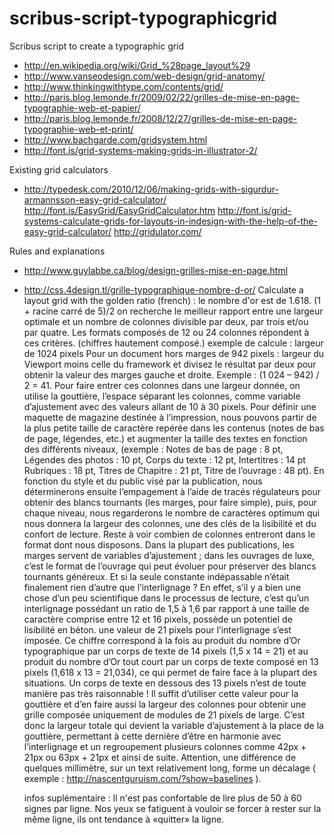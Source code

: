 # scribus-script-typographicgrid


Scribus script to create a typographic grid

- http://en.wikipedia.org/wiki/Grid_%28page_layout%29
- http://www.vanseodesign.com/web-design/grid-anatomy/
- http://www.thinkingwithtype.com/contents/grid/
- http://paris.blog.lemonde.fr/2009/02/22/grilles-de-mise-en-page-typographie-web-et-papier/
- http://paris.blog.lemonde.fr/2008/12/27/grilles-de-mise-en-page-typographie-web-et-print/
- http://www.bachgarde.com/gridsystem.html
- http://font.is/grid-systems-making-grids-in-illustrator-2/

Existing grid calculators
- http://typedesk.com/2010/12/06/making-grids-with-sigurdur-armannsson-easy-grid-calculator/
  http://font.is/EasyGrid/EasyGridCalculator.htm
  http://font.is/grid-systems-calculate-grids-for-layouts-in-indesign-with-the-help-of-the-easy-grid-calculator/
  http://gridulator.com/

Rules and explanations
- http://www.guylabbe.ca/blog/design-grilles-mise-en-page.html

- http://css.4design.tl/grille-typographique-nombre-d-or/ Calculate a layout grid with the golden ratio (french) :
    le nombre d'or est de 1.618. (1 + racine carré de 5)/2
    on recherche le meilleur rapport entre une largeur optimale et un nombre de colonnes divisible par deux, par trois et/ou par quatre. Les formats composés de 12 ou 24 colonnes répondent à ces critères. (chiffres hautement composé.)
    exemple de calcule : largeur de 1024 pixels Pour un document hors marges de 942 pixels : largeur du Viewport moins celle du framework et divisez le résultat par deux pour obtenir la valeur des marges gauche et droite. Exemple : (1 024 – 942) / 2 = 41.
    Pour faire entrer ces colonnes dans une largeur donnée, on utilise la gouttière, l’espace séparant les colonnes, comme variable d’ajustement avec des valeurs allant de 10 à 30 pixels.
    Pour définir une maquette de magazine destinée à l’impression, nous pouvons partir de la plus petite taille de caractère repérée dans les contenus (notes de bas de page, légendes, etc.) et augmenter la taille des textes en fonction des différents niveaux, (exemple : Notes de bas de page : 8 pt, Légendes des photos : 10 pt, Corps du texte : 12 pt, Intertitres : 14 pt Rubriques  : 18 pt, Titres de Chapitre : 21 pt, Titre de l’ouvrage : 48 pt).
    En fonction du style et du public visé par la publication, nous déterminerons ensuite l’empagement à l’aide de tracés régulateurs pour obtenir des blancs tournants (les marges, pour faire simple), puis, pour chaque niveau, nous regarderons le nombre de caractères optimum qui nous donnera la largeur des colonnes, une des clés de la lisibilité et du confort de lecture.
    Reste à voir combien de colonnes entreront dans le format dont nous disposons. Dans la plupart des publications, les marges servent de variables d’ajustement ; dans les ouvrages de luxe, c’est le format de l’ouvrage qui peut évoluer pour préserver des blancs tournants généreux.
    Et si la seule constante indépassable n’était finalement rien d’autre que l’interlignage ? En effet, s’il y a bien une chose d’un peu scientifique dans le processus de lecture, c’est qu’un interlignage possédant un ratio de 1,5 à 1,6 par rapport à une taille de caractère comprise entre 12 et 16 pixels, possède un potentiel de lisibilité en béton.
    une valeur de 21 pixels pour l’interlignage s’est imposée. Ce chiffre correspond à la fois au produit du nombre d’Or typographique par un corps de texte de 14 pixels (1,5 x 14 = 21) et au produit du nombre d’Or tout court par un corps de texte composé en 13 pixels (1,618 x 13 = 21,034), ce qui permet de faire face à la plupart des situations. Un corps de texte en dessous des 13 pixels n’est de toute manière pas très raisonnable !
    Il suffit d’utiliser cette valeur pour la gouttière et d’en faire aussi la largeur des colonnes pour obtenir une grille composée uniquement de modules de 21 pixels de large. C’est donc la largeur totale qui devient la variable d’ajustement à la place de la gouttière, permettant à cette dernière d’être en harmonie avec l’interlignage et un regroupement plusieurs colonnes comme 42px + 21px ou 63px + 21px et ainsi de suite.
  Attention, une différence de quelques millimètre, sur un text relativement long, forme un décalage ( exemple : http://nascentguruism.com/?show=baselines ).


   infos suplémentaire : Il n'est pas confortable de lire plus de 50 à 60 signes par ligne. Nos yeux se fatiguent à vouloir se forcer à rester sur la même ligne, ils ont tendance à «quitter» la ligne.
